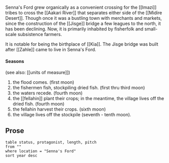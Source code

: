 
Senna's Ford grew organically as a convenient crossing for the [[Imazi]] tribes to cross the [[Aakari River]] that separates either side of the [[Midire Desert]]. Though once it was a bustling town with merchants and markets, since the construction of the [[Jisge]] bridge a few leagues to the north, it has been declining. Now, it is primarily inhabited by fisherfolk and small-scale subsistence farmers. 

It is notable for being the birthplace of [[Kia]]. The Jisge bridge was built after [[Zahle]] came to live in Senna's Ford. 

#### Seasons 
(see also: [[units of measure]])

1. the flood comes. (first moon)
2. the fishermen fish, stockpiling dried fish. (first thru third moon)
3. the waters recede. (fourth moon)
4. the [[fellahin]] plant their crops; in the meantime, the village lives off the dried fish. (fourth moon)
5. the fellahin harvest their crops. (sixth moon)
6. the village lives off the stockpile (seventh - tenth moon).

## Prose 
```dataview
table status, protagonist, length, pitch
from ""
where location = "Senna's Ford"
sort year desc
```